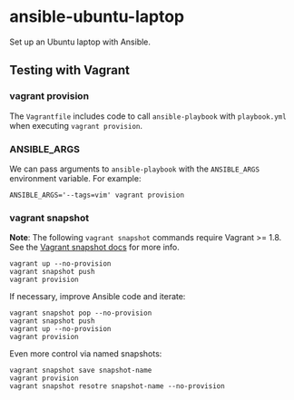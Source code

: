 # ansible-ubuntu-laptop

Set up an Ubuntu laptop with Ansible.

## Testing with Vagrant

### vagrant provision

The `Vagrantfile` includes code to call `ansible-playbook` with `playbook.yml` when
executing `vagrant provision`.

### ANSIBLE_ARGS

We can pass arguments to `ansible-playbook` with the
`ANSIBLE_ARGS` environment variable. For example:

```bashrc
ANSIBLE_ARGS='--tags=vim' vagrant provision
```

### vagrant snapshot

__Note__: The following `vagrant snapshot` commands require Vagrant >= 1.8. See the
[Vagrant snapshot docs](https://www.vagrantup.com/docs/cli/snapshot.html) for more info.

```bashrc
vagrant up --no-provision
vagrant snapshot push
vagrant provision
```

If necessary, improve Ansible code and iterate:

```bashrc
vagrant snapshot pop --no-provision
vagrant snapshot push
vagrant up --no-provision
vagrant provision
```

Even more control via named snapshots:

```bashrc
vagrant snapshot save snapshot-name
vagrant provision
vagrant snapshot resotre snapshot-name --no-provision
```
